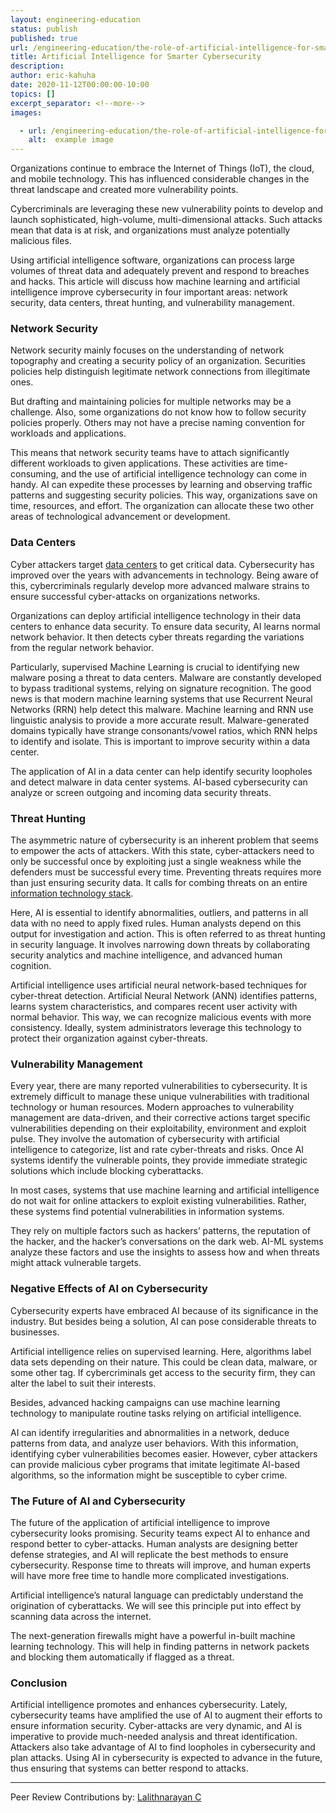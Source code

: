 ```yaml
---
layout: engineering-education
status: publish
published: true
url: /engineering-education/the-role-of-artificial-intelligence-for-smarter-cybersecurity/
title: Artificial Intelligence for Smarter Cybersecurity
description:
author: eric-kahuha
date: 2020-11-12T00:00:00-10:00
topics: []
excerpt_separator: <!--more-->
images:

  - url: /engineering-education/the-role-of-artificial-intelligence-for-smarter-cybersecurity/hero.jpg
    alt:  example image
---
```

Organizations continue to embrace the Internet of Things (IoT), the cloud, and mobile technology. This has influenced considerable changes in the threat landscape and created more vulnerability points.
<!--more-->
Cybercriminals are leveraging these new vulnerability points to develop and launch sophisticated, high-volume, multi-dimensional attacks. Such attacks mean that data is at risk, and organizations must analyze potentially malicious files.

Using artificial intelligence software, organizations can process large volumes of threat data and adequately prevent and respond to breaches and hacks. This article will discuss how machine learning and artificial intelligence improve cybersecurity in four important areas: network security, data centers, threat hunting, and vulnerability management.

### Network Security
Network security mainly focuses on the understanding of network topography and creating a security policy of an organization. Securities policies help distinguish legitimate network connections from illegitimate ones.

But drafting and maintaining policies for multiple networks may be a challenge. Also, some organizations do not know how to follow security policies properly. Others may not have a precise naming convention for workloads and applications.

This means that network security teams have to attach significantly different workloads to given applications. These activities are time-consuming, and the use of artificial intelligence technology can come in handy. AI can expedite these processes by learning and observing traffic patterns and suggesting security policies. This way, organizations save on time, resources, and effort. The organization can allocate these two other areas of technological advancement or development.

### Data Centers
Cyber attackers target [data centers](https://www.cisco.com/c/en/us/solutions/data-center-virtualization/what-is-a-data-center.html) to get critical data. Cybersecurity has improved over the years with advancements in technology. Being aware of this, cybercriminals regularly develop more advanced malware strains to ensure successful cyber-attacks on organizations networks.

Organizations can deploy artificial intelligence technology in their data centers to enhance data security. To ensure data security, AI learns normal network behavior. It then detects cyber threats regarding the variations from the regular network behavior.

Particularly, supervised Machine Learning is crucial to identifying new malware posing a threat to data centers. Malware are constantly developed to bypass traditional systems, relying on signature recognition. The good news is that modern machine learning systems that use Recurrent Neural Networks (RRN) help detect this malware. Machine learning and RNN use linguistic analysis to provide a more accurate result. Malware-generated domains typically have strange consonants/vowel ratios, which RNN helps to identify and isolate. This is important to improve security within a data center.

The application of AI in a data center can help identify security loopholes and detect malware in data center systems. AI-based cybersecurity can analyze or screen outgoing and incoming data security threats.

### Threat Hunting
The asymmetric nature of cybersecurity is an inherent problem that seems to empower the acts of attackers. With this state, cyber-attackers need to only be successful once by exploiting just a single weakness while the defenders must be successful every time. Preventing threats requires more than just ensuring security data. It calls for combing threats on an entire [information technology stack](https://www.pcmag.com/encyclopedia/term/technology-stack).

Here, AI is essential to identify abnormalities, outliers, and patterns in all data with no need to apply fixed rules. Human analysts depend on this output for investigation and action. This is often referred to as threat hunting in security language. It involves narrowing down threats by collaborating security analytics and machine intelligence, and advanced human cognition.

Artificial intelligence uses artificial neural network-based techniques for cyber-threat detection. Artificial Neural Network (ANN) identifies patterns, learns system characteristics, and compares recent user activity with normal behavior. This way, we can recognize malicious events with more consistency. Ideally, system administrators leverage this technology to protect their organization against cyber-threats.

### Vulnerability Management
Every year, there are many reported vulnerabilities to cybersecurity. It is extremely difficult to manage these unique vulnerabilities with traditional technology or human resources. Modern approaches to vulnerability management are data-driven, and their corrective actions target specific vulnerabilities depending on their exploitability, environment and exploit pulse. They involve the automation of cybersecurity with artificial intelligence to categorize, list and rate cyber-threats and risks. Once AI systems identify the vulnerable points, they provide immediate strategic solutions which include blocking cyberattacks.  

In most cases, systems that use machine learning and artificial intelligence do not wait for online attackers to exploit existing vulnerabilities. Rather, these systems find potential vulnerabilities in information systems.

They rely on multiple factors such as hackers’ patterns, the reputation of the hacker, and the hacker’s conversations on the dark web. AI-ML systems analyze these factors and use the insights to assess how and when threats might attack vulnerable targets.

### Negative Effects of AI on Cybersecurity
Cybersecurity experts have embraced AI because of its significance in the industry. But besides being a solution, AI can pose considerable threats to businesses.

Artificial intelligence relies on supervised learning. Here, algorithms label data sets depending on their nature. This could be clean data, malware, or some other tag. If cybercriminals get access to the security firm, they can alter the label to suit their interests.

Besides, advanced hacking campaigns can use machine learning technology to manipulate routine tasks relying on artificial intelligence.

AI can identify irregularities and abnormalities in a network, deduce patterns from data, and analyze user behaviors. With this information, identifying cyber vulnerabilities becomes easier. However, cyber attackers can provide malicious cyber programs that imitate legitimate AI-based algorithms, so the information might be susceptible to cyber crime.

### The Future of AI and Cybersecurity
The future of the application of artificial intelligence to improve cybersecurity looks promising. Security teams expect AI to enhance and respond better to cyber-attacks. Human analysts are designing better defense strategies, and AI will replicate the best methods to ensure cybersecurity. Response time to threats will improve, and human experts will have more free time to handle more complicated investigations.

Artificial intelligence’s natural language can predictably understand the origination of cyberattacks. We will see this principle put into effect by scanning data across the internet.

The next-generation firewalls might have a powerful in-built machine learning technology. This will help in finding patterns in network packets and blocking them automatically if flagged as a threat.

### Conclusion
Artificial intelligence promotes and enhances cybersecurity. Lately, cybersecurity teams have amplified the use of AI to augment their efforts to ensure information security. Cyber-attacks are very dynamic, and AI is imperative to provide much-needed analysis and threat identification. Attackers also take advantage of AI to find loopholes in cybersecurity and plan attacks. Using AI in cybersecurity is expected to advance in the future, thus ensuring that systems can better respond to attacks.

---
Peer Review Contributions by: [Lalithnarayan C](/engineering-education/authors/lalithnarayan-c/)
